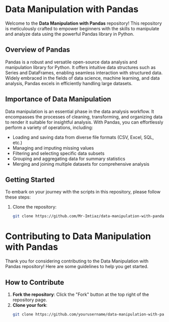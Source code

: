 # Data Manipulation with Pandas

Welcome to the **Data Manipulation with Pandas** repository! This repository is meticulously crafted to empower beginners with the skills to manipulate and analyze data using the powerful Pandas library in Python.

## Overview of Pandas

Pandas is a robust and versatile open-source data analysis and manipulation library for Python. It offers intuitive data structures such as Series and DataFrames, enabling seamless interaction with structured data. Widely embraced in the fields of data science, machine learning, and data analysis, Pandas excels in efficiently handling large datasets.

## Importance of Data Manipulation

Data manipulation is an essential phase in the data analysis workflow. It encompasses the processes of cleaning, transforming, and organizing data to render it suitable for insightful analysis. With Pandas, you can effortlessly perform a variety of operations, including:
- Loading and saving data from diverse file formats (CSV, Excel, SQL, etc.)
- Managing and imputing missing values
- Filtering and selecting specific data subsets
- Grouping and aggregating data for summary statistics
- Merging and joining multiple datasets for comprehensive analysis

## Getting Started

To embark on your journey with the scripts in this repository, please follow these steps:

1. Clone the repository:
   ```bash
   git clone https://github.com/Mr-Imtiaz/data-manipulation-with-pandas.git

# Contributing to Data Manipulation with Pandas

Thank you for considering contributing to the Data Manipulation with Pandas repository! Here are some guidelines to help you get started.

## How to Contribute
1. **Fork the repository**: Click the "Fork" button at the top right of the repository page.
2. **Clone your fork**: 
   ```bash
   git clone https://github.com/yourusername/data-manipulation-with-pandas.git

